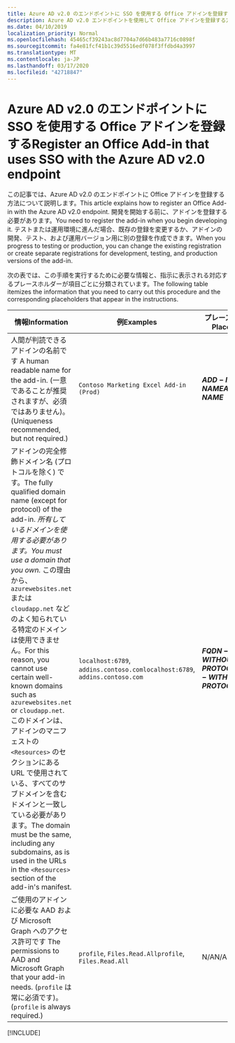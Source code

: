 ```yaml
---
title: Azure AD v2.0 のエンドポイントに SSO を使用する Office アドインを登録する
description: Azure AD v2.0 エンドポイントを使用して Office アドインを登録する方法について説明します。
ms.date: 04/10/2019
localization_priority: Normal
ms.openlocfilehash: 45465cf39243ac8d7704a7d66b483a7716c0898f
ms.sourcegitcommit: fa4e81fcf41b1c39d5516edf078f3ffdbd4a3997
ms.translationtype: MT
ms.contentlocale: ja-JP
ms.lasthandoff: 03/17/2020
ms.locfileid: "42718847"
---
```

# <a name="register-an-office-add-in-that-uses-sso-with-the-azure-ad-v20-endpoint"></a><span data-ttu-id="8c27b-103">Azure AD v2.0 のエンドポイントに SSO を使用する Office アドインを登録する</span><span class="sxs-lookup"><span data-stu-id="8c27b-103">Register an Office Add-in that uses SSO with the Azure AD v2.0 endpoint</span></span>

<span data-ttu-id="8c27b-104">この記事では、Azure AD v2.0 のエンドポイントに Office アドインを登録する方法について説明します。</span><span class="sxs-lookup"><span data-stu-id="8c27b-104">This article explains how to register an Office Add-in with the Azure AD v2.0 endpoint.</span></span> <span data-ttu-id="8c27b-105">開発を開始する前に、アドインを登録する必要があります。</span><span class="sxs-lookup"><span data-stu-id="8c27b-105">You need to register the add-in when you begin developing it.</span></span> <span data-ttu-id="8c27b-106">テストまたは運用環境に進んだ場合、既存の登録を変更するか、アドインの開発、テスト、および運用バージョン用に別の登録を作成できます。</span><span class="sxs-lookup"><span data-stu-id="8c27b-106">When you progress to testing or production, you can change the existing registration or create separate registrations for development, testing, and production versions of the add-in.</span></span>

<span data-ttu-id="8c27b-107">次の表では、この手順を実行するために必要な情報と、指示に表示される対応するプレースホルダーが項目ごとに分類されています。</span><span class="sxs-lookup"><span data-stu-id="8c27b-107">The following table itemizes the information that you need to carry out this procedure and the corresponding placeholders that appear in the instructions.</span></span>

|<span data-ttu-id="8c27b-108">情報</span><span class="sxs-lookup"><span data-stu-id="8c27b-108">Information</span></span>  |<span data-ttu-id="8c27b-109">例</span><span class="sxs-lookup"><span data-stu-id="8c27b-109">Examples</span></span>  |<span data-ttu-id="8c27b-110">プレースホルダー</span><span class="sxs-lookup"><span data-stu-id="8c27b-110">Placeholder</span></span>  |
|---------|---------|---------|
|<span data-ttu-id="8c27b-111">人間が判読できるアドインの名前です </span><span class="sxs-lookup"><span data-stu-id="8c27b-111">A human readable name for the add-in.</span></span> <span data-ttu-id="8c27b-112">(一意であることが推奨されますが、必須ではありません)。</span><span class="sxs-lookup"><span data-stu-id="8c27b-112">(Uniqueness recommended, but not required.)</span></span>|`Contoso Marketing Excel Add-in (Prod)`|<span data-ttu-id="8c27b-113">**$ADD-IN-NAME$**</span><span class="sxs-lookup"><span data-stu-id="8c27b-113">**$ADD-IN-NAME$**</span></span>|
|<span data-ttu-id="8c27b-114">アドインの完全修飾ドメイン名 (プロトコルを除く) です。</span><span class="sxs-lookup"><span data-stu-id="8c27b-114">The fully qualified domain name (except for protocol) of the add-in.</span></span> <span data-ttu-id="8c27b-115">*所有しているドメインを使用する必要があります。*</span><span class="sxs-lookup"><span data-stu-id="8c27b-115">*You must use a domain that you own.*</span></span> <span data-ttu-id="8c27b-116">この理由から、`azurewebsites.net` または `cloudapp.net` などのよく知られている特定のドメインは使用できません。</span><span class="sxs-lookup"><span data-stu-id="8c27b-116">For this reason, you cannot use certain well-known domains such as `azurewebsites.net` or `cloudapp.net`.</span></span> <span data-ttu-id="8c27b-117">このドメインは、アドインのマニフェストの `<Resources>` のセクションにある URL で使用されている、すべてのサブドメインを含むドメインと一致している必要があります。</span><span class="sxs-lookup"><span data-stu-id="8c27b-117">The domain must be the same, including any subdomains, as is used in the URLs in the `<Resources>` section of the add-in's manifest.</span></span>|<span data-ttu-id="8c27b-118">`localhost:6789`, `addins.contoso.com`</span><span class="sxs-lookup"><span data-stu-id="8c27b-118">`localhost:6789`, `addins.contoso.com`</span></span>|<span data-ttu-id="8c27b-119">**$FQDN-WITHOUT-PROTOCOL$**</span><span class="sxs-lookup"><span data-stu-id="8c27b-119">**$FQDN-WITHOUT-PROTOCOL$**</span></span>|
|<span data-ttu-id="8c27b-120">ご使用のアドインに必要な AAD および Microsoft Graph へのアクセス許可です </span><span class="sxs-lookup"><span data-stu-id="8c27b-120">The permissions to AAD and Microsoft Graph that your add-in needs.</span></span> <span data-ttu-id="8c27b-121">(`profile` は常に必須です)。</span><span class="sxs-lookup"><span data-stu-id="8c27b-121">(`profile` is always required.)</span></span>|<span data-ttu-id="8c27b-122">`profile`, `Files.Read.All`</span><span class="sxs-lookup"><span data-stu-id="8c27b-122">`profile`, `Files.Read.All`</span></span>|<span data-ttu-id="8c27b-123">N/A</span><span class="sxs-lookup"><span data-stu-id="8c27b-123">N/A</span></span>|

[!INCLUDE[](../includes/register-sso-add-in-aad-v2-include.md)]
